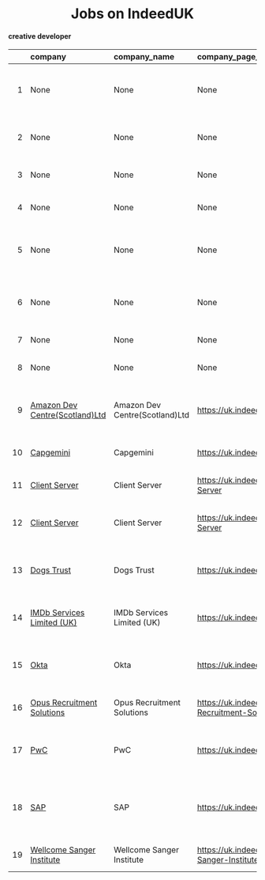 
<h1 style="text-align: center;">Jobs on IndeedUK</h1>

#### creative developer
|    | company                                                                            | company_name                   | company_page_link                                    | job                                                                                                                                                                                                       | job_name                                                        | job_page_link                                                                                                                                           | update_time               | location                         |
|---:|:-----------------------------------------------------------------------------------|:-------------------------------|:-----------------------------------------------------|:----------------------------------------------------------------------------------------------------------------------------------------------------------------------------------------------------------|:----------------------------------------------------------------|:--------------------------------------------------------------------------------------------------------------------------------------------------------|:--------------------------|:---------------------------------|
|  1 | None                                                                               | None                           | None                                                 | [Senior Technical Content Developer (Technical Writer)](https://uk.indeed.com/company/CloudBees/jobs/Senior-Technical-Content-Developer-bc9fbcb0e0d71742?fccid=6cf1010717af16d8&vjs=3)                    | Senior Technical Content Developer (Technical Writer)           | https://uk.indeed.com/company/CloudBees/jobs/Senior-Technical-Content-Developer-bc9fbcb0e0d71742?fccid=6cf1010717af16d8&vjs=3                           | Posted1 day ago           | London                           |
|  2 | None                                                                               | None                           | None                                                 | [Technical Architect-Salesforce Marketing Cloud](https://uk.indeed.com/company/Yansh-Technologies-Ltd./jobs/Technical-Architect-Salesforce-Marketing-Cloud-80aedb0e3da7be8a?fccid=ab97738dab894c65&vjs=3) | Technical Architect-Salesforce Marketing Cloud                  | https://uk.indeed.com/company/Yansh-Technologies-Ltd./jobs/Technical-Architect-Salesforce-Marketing-Cloud-80aedb0e3da7be8a?fccid=ab97738dab894c65&vjs=3 | EmployerActive 5 days ago | Amersham HP7 0UT                 |
|  3 | None                                                                               | None                           | None                                                 | [Senior Graphics Programmer / Developer](https://uk.indeed.com/rc/clk?jk=f6e7e600a8947e55&fccid=359c750e67cb8d70&vjs=3)                                                                                   | Senior Graphics Programmer / Developer                          | https://uk.indeed.com/rc/clk?jk=f6e7e600a8947e55&fccid=359c750e67cb8d70&vjs=3                                                                           | PostedToday               | Hyde SK14 2BZ•Temporarily Remote |
|  4 | None                                                                               | None                           | None                                                 | [Digital Marketing Executive & Web Developer](https://uk.indeed.com/company/Home-Improvements-UK/jobs/Digital-Marketing-Executive-Web-Developer-3faebe74fa24131f?fccid=48e71b6156f5b0ee&vjs=3)            | Digital Marketing Executive & Web Developer                     | https://uk.indeed.com/company/Home-Improvements-UK/jobs/Digital-Marketing-Executive-Web-Developer-3faebe74fa24131f?fccid=48e71b6156f5b0ee&vjs=3         | Posted5 days ago          | Bradford                         |
|  5 | None                                                                               | None                           | None                                                 | [Digital Marketing - Web Infrastructure Developer (Remote)](https://uk.indeed.com/rc/clk?jk=78a22dcf02fe4884&fccid=353eb997fc901045&vjs=3)                                                                | Digital Marketing - Web Infrastructure Developer (Remote)       | https://uk.indeed.com/rc/clk?jk=78a22dcf02fe4884&fccid=353eb997fc901045&vjs=3                                                                           | Posted13 days ago         | London•Remote                    |
|  6 | None                                                                               | None                           | None                                                 | [Contract Software Developer 3D Graphics – CUDA](https://uk.indeed.com/rc/clk?jk=ecae6e3524642e1a&fccid=71e95318118dad97&vjs=3)                                                                           | Contract Software Developer 3D Graphics – CUDA                  | https://uk.indeed.com/rc/clk?jk=ecae6e3524642e1a&fccid=71e95318118dad97&vjs=3                                                                           | Posted11 days ago         | Hertfordshire                    |
|  7 | None                                                                               | None                           | None                                                 | [Content Developer](https://uk.indeed.com/rc/clk?jk=41b519190e62e217&fccid=18674159c6b39520&vjs=3)                                                                                                        | Content Developer                                               | https://uk.indeed.com/rc/clk?jk=41b519190e62e217&fccid=18674159c6b39520&vjs=3                                                                           | PostedToday               | Harpenden AL5 3NS                |
|  8 | None                                                                               | None                           | None                                                 | [Growth Engineer - Marketing automation](https://uk.indeed.com/rc/clk?jk=292bda5381d3374f&fccid=d40b824c7b625849&vjs=3)                                                                                   | Growth Engineer - Marketing automation                          | https://uk.indeed.com/rc/clk?jk=292bda5381d3374f&fccid=d40b824c7b625849&vjs=3                                                                           | Posted12 days ago         | Edinburgh+3 locations•Remote     |
|  9 | [Amazon Dev Centre(Scotland)Ltd](https://uk.indeed.com/cmp/Amazon.com)             | Amazon Dev Centre(Scotland)Ltd | https://uk.indeed.com/cmp/Amazon.com                 | [Software Development Engineer, Advertising Trust & Safety](https://uk.indeed.com/rc/clk?jk=035cdffb8f344434&fccid=fe2d21eef233e94a&vjs=3)                                                                | Software Development Engineer, Advertising Trust & Safety       | https://uk.indeed.com/rc/clk?jk=035cdffb8f344434&fccid=fe2d21eef233e94a&vjs=3                                                                           | PostedToday               | Edinburgh                        |
| 10 | [Capgemini](https://uk.indeed.com/cmp/Capgemini)                                   | Capgemini                      | https://uk.indeed.com/cmp/Capgemini                  | [Salesforce Marketing Cloud Architect](https://uk.indeed.com/rc/clk?jk=99835874ddf9c151&fccid=105ecfd0283f415f&vjs=3)                                                                                     | Salesforce Marketing Cloud Architect                            | https://uk.indeed.com/rc/clk?jk=99835874ddf9c151&fccid=105ecfd0283f415f&vjs=3                                                                           | Posted14 days ago         | London                           |
| 11 | [Client Server](https://uk.indeed.com/cmp/Client-Server)                           | Client Server                  | https://uk.indeed.com/cmp/Client-Server              | [C++ Software Engineer Graphics DirectX](https://uk.indeed.com/rc/clk?jk=ced7b98366b0a50d&fccid=892c145157842ceb&vjs=3)                                                                                   | C++ Software Engineer Graphics DirectX                          | https://uk.indeed.com/rc/clk?jk=ced7b98366b0a50d&fccid=892c145157842ceb&vjs=3                                                                           | Posted13 days ago         | London•Remote                    |
| 12 | [Client Server](https://uk.indeed.com/cmp/Client-Server)                           | Client Server                  | https://uk.indeed.com/cmp/Client-Server              | [Junior C++ Developer 3D Graphics - Games](https://uk.indeed.com/rc/clk?jk=ffb4bdc06bb3c61b&fccid=892c145157842ceb&vjs=3)                                                                                 | Junior C++ Developer 3D Graphics - Games                        | https://uk.indeed.com/rc/clk?jk=ffb4bdc06bb3c61b&fccid=892c145157842ceb&vjs=3                                                                           | Posted4 days ago          | Guildford                        |
| 13 | [Dogs Trust](https://uk.indeed.com/cmp/Dogs-Trust)                                 | Dogs Trust                     | https://uk.indeed.com/cmp/Dogs-Trust                 | [Instructional Designer and Content Developer (Fixed Term Con...](https://uk.indeed.com/rc/clk?jk=27cb8d86a1fd0dde&fccid=1897af610f70af10&vjs=3)                                                          | Instructional Designer and Content Developer (Fixed Term Con... | https://uk.indeed.com/rc/clk?jk=27cb8d86a1fd0dde&fccid=1897af610f70af10&vjs=3                                                                           | Posted14 days ago         | London•Temporarily Remote        |
| 14 | [IMDb Services Limited (UK)](https://uk.indeed.com/cmp/Amazon.com)                 | IMDb Services Limited (UK)     | https://uk.indeed.com/cmp/Amazon.com                 | [Software Development Engineer, IMDb Content](https://uk.indeed.com/rc/clk?jk=4db9a6851b3d00a0&fccid=fe2d21eef233e94a&vjs=3)                                                                              | Software Development Engineer, IMDb Content                     | https://uk.indeed.com/rc/clk?jk=4db9a6851b3d00a0&fccid=fe2d21eef233e94a&vjs=3                                                                           | Posted12 days ago         | Bristol                          |
| 15 | [Okta](https://uk.indeed.com/cmp/Okta)                                             | Okta                           | https://uk.indeed.com/cmp/Okta                       | [Auth0 Full Stack Software Engineer - Marketing Platform (Rem...](https://uk.indeed.com/rc/clk?jk=fdf1403f9eb23232&fccid=4049a78a6232aa5c&vjs=3)                                                          | Auth0 Full Stack Software Engineer - Marketing Platform (Rem... | https://uk.indeed.com/rc/clk?jk=fdf1403f9eb23232&fccid=4049a78a6232aa5c&vjs=3                                                                           | Posted4 days ago          | London•Remote                    |
| 16 | [Opus Recruitment Solutions](https://uk.indeed.com/cmp/Opus-Recruitment-Solutions) | Opus Recruitment Solutions     | https://uk.indeed.com/cmp/Opus-Recruitment-Solutions | [Salesforce Marketing Cloud Architect](https://uk.indeed.com/rc/clk?jk=0f6f058090638c95&fccid=587a90c72514ac83&vjs=3)                                                                                     | Salesforce Marketing Cloud Architect                            | https://uk.indeed.com/rc/clk?jk=0f6f058090638c95&fccid=587a90c72514ac83&vjs=3                                                                           | Posted14 days ago         | London                           |
| 17 | [PwC](https://uk.indeed.com/cmp/Pwc)                                               | PwC                            | https://uk.indeed.com/cmp/Pwc                        | [Salesforce Marketing Cloud Solutions Architect - Consulting](https://uk.indeed.com/rc/clk?jk=2009e9cf14f05686&fccid=5e964c4afc56b180&vjs=3)                                                              | Salesforce Marketing Cloud Solutions Architect - Consulting     | https://uk.indeed.com/rc/clk?jk=2009e9cf14f05686&fccid=5e964c4afc56b180&vjs=3                                                                           | Posted14 days ago         | London                           |
| 18 | [SAP](https://uk.indeed.com/cmp/SAP)                                               | SAP                            | https://uk.indeed.com/cmp/SAP                        | [Creative Developer (f/m/d) for Prototype Development at NVT...](https://uk.indeed.com/rc/clk?jk=a813e97b06dc1bf4&fccid=156c7820d1988640&vjs=3)                                                           | Creative Developer (f/m/d) for Prototype Development at NVT...  | https://uk.indeed.com/rc/clk?jk=a813e97b06dc1bf4&fccid=156c7820d1988640&vjs=3                                                                           | Posted14 days ago         | Middlesex                        |
| 19 | [Wellcome Sanger Institute](https://uk.indeed.com/cmp/Wellcome-Sanger-Institute)   | Wellcome Sanger Institute      | https://uk.indeed.com/cmp/Wellcome-Sanger-Institute  | [Web Developer/Digital Marketing](https://uk.indeed.com/rc/clk?jk=84d34b2159efe044&fccid=f824dd84017005a5&vjs=3)                                                                                          | Web Developer/Digital Marketing                                 | https://uk.indeed.com/rc/clk?jk=84d34b2159efe044&fccid=f824dd84017005a5&vjs=3                                                                           | PostedToday               | Hinxton                          |